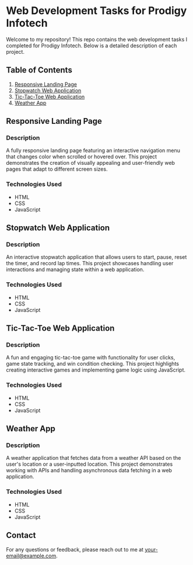 # Web Development Tasks for Prodigy Infotech

Welcome to my repository! This repo contains the web development tasks I completed for Prodigy Infotech. Below is a detailed description of each project.

## Table of Contents

1. [Responsive Landing Page](#responsive-landing-page)
2. [Stopwatch Web Application](#stopwatch-web-application)
3. [Tic-Tac-Toe Web Application](#tic-tac-toe-web-application)
4. [Weather App](#weather-app)

## Responsive Landing Page

### Description
A fully responsive landing page featuring an interactive navigation menu that changes color when scrolled or hovered over. This project demonstrates the creation of visually appealing and user-friendly web pages that adapt to different screen sizes.

### Technologies Used
- HTML
- CSS
- JavaScript

## Stopwatch Web Application

### Description
An interactive stopwatch application that allows users to start, pause, reset the timer, and record lap times. This project showcases handling user interactions and managing state within a web application.

### Technologies Used
- HTML
- CSS
- JavaScript

## Tic-Tac-Toe Web Application

### Description
A fun and engaging tic-tac-toe game with functionality for user clicks, game state tracking, and win condition checking. This project highlights creating interactive games and implementing game logic using JavaScript.

### Technologies Used
- HTML
- CSS
- JavaScript

## Weather App

### Description
A weather application that fetches data from a weather API based on the user's location or a user-inputted location. This project demonstrates working with APIs and handling asynchronous data fetching in a web application.

### Technologies Used
- HTML
- CSS
- JavaScript


## Contact

For any questions or feedback, please reach out to me at [your-email@example.com](mailto:laharipriya0826@gmail.com).

